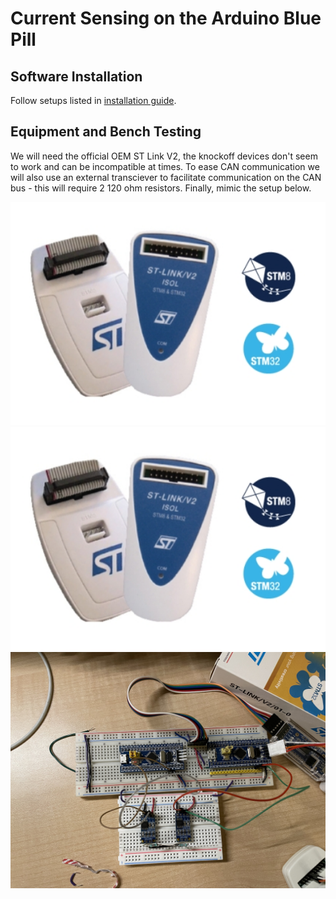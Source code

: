 # Current Sensing on the Arduino Blue Pill

## Software Installation

Follow setups listed in [installation guide](../../docs/installation.md).

## Equipment and Bench Testing

We will need the official OEM ST Link V2, the knockoff devices don't seem to work and can be incompatible at times. To ease CAN communication we will also use an external transciever to facilitate communication on the CAN bus - this will require 2 120 ohm resistors. Finally, mimic the setup below.

<img src="../../docs/images/st-link-v2-oem.jpg" width="512">
<img src="../../docs/images/st-link-v2-oem.jpg" width="512">
<img src="../../docs/images/can-setup1.JPEG" width="512">